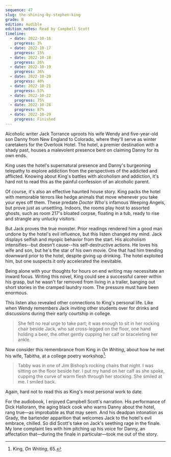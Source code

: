 ```yaml
---
sequence: 47
slug: the-shining-by-stephen-king
grade: B
edition: Audible
edition_notes: Read by Campbell Scott
timeline:
  - date: 2022-10-16
    progress: 3%
  - date: 2022-10-17
    progress: 15%
  - date: 2022-10-18
    progress: 26%
  - date: 2022-10-19
    progress: 36%
  - date: 2022-10-20
    progress: 40%
  - date: 2022-10-21
    progress: 53%
  - date: 2022-10-22
    progress: 75%
  - date: 2022-10-28
    progress: 87%
  - date: 2022-10-29
    progress: Finished
---
```


Alcoholic writer Jack Torrance uproots his wife Wendy and five-year-old son Danny from New England to Colorado, where they'll serve as winter caretakers for the Overlook Hotel. The hotel, a premier destination with a shady past, houses a malevolent presence bent on claiming Danny for its own ends.

<!-- end -->

King uses the hotel's supernatural presence and Danny's burgeoning telepathy to explore addiction from the perspectives of the addicted and afflicted. Knowing about King's battles with alcoholism and addiction, it's hard not to read this as the painful confession of an alcoholic parent.

Of course, it's also an effective haunted house story. King packs the hotel with memorable terrors like hedge animals that move whenever you take your eyes off them. These predate _Doctor Who_'s infamous Weeping Angels, but prove just as unsettling. Indoors, the rooms play host to assorted ghosts, such as room 217's bloated corpse, floating in a tub, ready to rise and strangle any unlucky visitors.

But Jack proves the true monster. Prior readings rendered him a good man undone by the hotel's evil influence, but this listen changed my mind. Jack displays selfish and myopic behavior from the start. His alcoholism intensifies--but doesn't cause--his self-destructive actions. He loves his wife and son, but he's the star of his own movie. One that had him trending downward prior to the hotel, despite giving up drinking. The hotel exploited him, but one suspects it only accelerated the inevitable.

Being alone with your thoughts for hours on end writing may necessitate an inward focus. Writing this novel, King could see a successful career within his grasp, but he wasn't far removed from living in a trailer, banging out short stories in the cramped laundry room. The pressure must have been enormous.

This listen also revealed other connections to King's personal life. Like when Wendy remembers Jack inviting other students over for drinks and discussions during their early courtship in college.

> She felt no real urge to take part; it was enough to sit in her rocking chair beside Jack, who sat cross-legged on the floor, one hand holding a beer, the other gently cupping her calf or braceleting her ankle.

Now consider this remembrance from King in _On Writing_, about how he met his wife, Tabitha, at a college poetry workshop[^1]:

> Tabby was in one of Jim Bishop’s rocking chairs that night. I was sitting on the floor beside her. I put my hand on her calf as she spoke, cupping the curve of warm flesh through her stocking. She smiled at me. I smiled back.

Again, hard not to read this as King's most personal work to date.

For the audiobook, I enjoyed Campbell Scott's narration. His performance of Dick Hallorann, the aging black cook who warns Danny about the hotel, rang true—as improbable as that may seem. And his deadpan intonation as Grady, the bartender apparition that welcomes Jack to the hotel's evil embrace, chilled. So did Scott's take on Jack's seething rage in the finale. My lone complaint lies with him pitching up his voice for Danny, an affectation that—during the finale in particular—took me out of the story.

[^1]: King, _On Writing_, 65.
